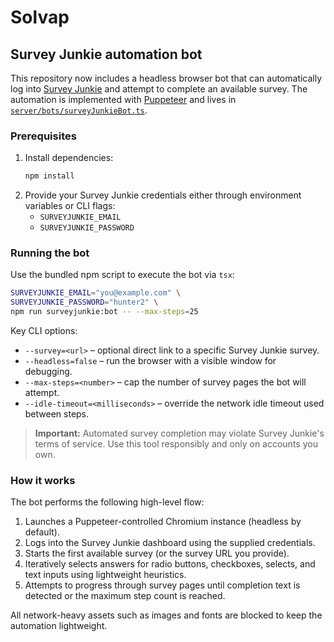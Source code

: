 # Solvap

## Survey Junkie automation bot

This repository now includes a headless browser bot that can automatically log into [Survey Junkie](https://app.surveyjunkie.com/) and attempt to complete an available survey. The automation is implemented with [Puppeteer](https://pptr.dev/) and lives in [`server/bots/surveyJunkieBot.ts`](server/bots/surveyJunkieBot.ts).

### Prerequisites

1. Install dependencies:
   ```bash
   npm install
   ```
2. Provide your Survey Junkie credentials either through environment variables or CLI flags:
   - `SURVEYJUNKIE_EMAIL`
   - `SURVEYJUNKIE_PASSWORD`

### Running the bot

Use the bundled npm script to execute the bot via `tsx`:

```bash
SURVEYJUNKIE_EMAIL="you@example.com" \
SURVEYJUNKIE_PASSWORD="hunter2" \
npm run surveyjunkie:bot -- --max-steps=25
```

Key CLI options:

- `--survey=<url>` – optional direct link to a specific Survey Junkie survey.
- `--headless=false` – run the browser with a visible window for debugging.
- `--max-steps=<number>` – cap the number of survey pages the bot will attempt.
- `--idle-timeout=<milliseconds>` – override the network idle timeout used between steps.

> **Important:** Automated survey completion may violate Survey Junkie's terms of service. Use this tool responsibly and only on accounts you own.

### How it works

The bot performs the following high-level flow:

1. Launches a Puppeteer-controlled Chromium instance (headless by default).
2. Logs into the Survey Junkie dashboard using the supplied credentials.
3. Starts the first available survey (or the survey URL you provide).
4. Iteratively selects answers for radio buttons, checkboxes, selects, and text inputs using lightweight heuristics.
5. Attempts to progress through survey pages until completion text is detected or the maximum step count is reached.

All network-heavy assets such as images and fonts are blocked to keep the automation lightweight.
